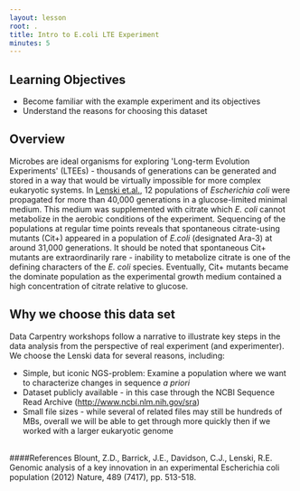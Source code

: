 ```yaml
---
layout: lesson
root: .
title: Intro to E.coli LTE Experiment
minutes: 5
---
```


## Learning Objectives 
* Become familiar with the example experiment and its objectives
* Understand the reasons for choosing this dataset

## Overview

Microbes are ideal organisms for exploring 'Long-term Evolution Experiments' (LTEEs) - thousands of generations can be generated and stored in a way that would be virtually impossible for more complex eukaryotic systems. In [Lenski et.al.](http://www.nature.com/nature/journal/v489/n7417/full/nature11514.html), 12 populations of *Escherichia coli* were propagated for more than 40,000 generations in a glucose-limited minimal medium. This medium was supplemented with citrate which *E. coli* cannot metabolize in the aerobic conditions of the experiment. Sequencing of the populations at regular time points reveals that spontaneous citrate-using mutants (Cit+) appeared in a population of *E.coli* (designated Ara-3) at around 31,000 generations. It should be noted that spontaneous Cit+ mutants are extraordinarily rare - inability to metabolize citrate is one of the defining characters of the *E. coli* species. Eventually, Cit+ mutants became the dominate population as the experimental growth medium contained a high concentration of citrate relative to glucose. 

## Why we choose this data set
Data Carpentry workshops follow a narrative to illustrate key steps in the data analysis from the perspective of real experiment (and experimenter). We  choose the Lenski data for several reasons, including:

* Simple, but iconic NGS-problem: Examine a population where we want to characterize changes in sequence *a priori* 
* Dataset publicly available - in this case through the NCBI Sequence Read Archive (http://www.ncbi.nlm.nih.gov/sra)
* Small file sizes - while several of related files may still be hundreds of MBs, overall we will be able to get through more quickly then if we worked with a larger eukaryotic genome

<br>
####References
Blount, Z.D., Barrick, J.E., Davidson, C.J., Lenski, R.E. Genomic analysis of a key innovation in an experimental Escherichia coli population
(2012) Nature, 489 (7417), pp. 513-518.

